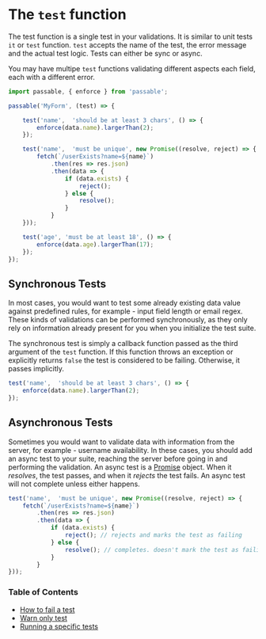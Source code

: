# The `test` function
The test function is a single test in your validations. It is similar to unit tests `it` or `test` function. `test` accepts the name of the test, the error message and the actual test logic. Tests can either be sync or async.

You may have multipe `test` functions validating different aspects each field, each with a different error.

```js
import passable, { enforce } from 'passable';

passable('MyForm', (test) => {

    test('name',  'should be at least 3 chars', () => {
        enforce(data.name).largerThan(2);
    });

    test('name',  'must be unique', new Promise((resolve, reject) => {
        fetch(`/userExists?name=${name}`)
            .then(res => res.json)
            .then(data => {
                if (data.exists) {
                    reject();
                } else {
                    resolve();
                }
            }
    }));

    test('age', 'must be at least 18', () => {
        enforce(data.age).largerThan(17);
    });
});
```

## Synchronous Tests
In most cases, you would want to test some already existing data value against predefined rules, for example - input field length or email regex. These kinds of validations can be performed synchronously, as they only rely on information already present for you when you initialize the test suite.

The synchronous test is simply a callback function passed as the third argument of the `test` function. If this function throws an exception or explicitly returns `false` the test is considered to be failing. Otherwise, it passes implicitly.

```js
test('name',  'should be at least 3 chars', () => {
    enforce(data.name).largerThan(2);
});
```

## Asynchronous Tests
Sometimes you would want to validate data with information from the server, for example - username availability. In these cases, you should add an async test to your suite, reaching the server before going in and performing the validation. An async test is a [Promise](https://developer.mozilla.org/en-US/docs/Web/JavaScript/Reference/Global_Objects/Promise) object. When it *resolves*, the test passes, and when it *rejects* the test fails. An async test will not complete unless either happens.

```js
test('name',  'must be unique', new Promise((resolve, reject) => {
    fetch(`/userExists?name=${name}`)
        .then(res => res.json)
        .then(data => {
            if (data.exists) {
                reject(); // rejects and marks the test as failing
            } else {
                resolve(); // completes. doesn't mark the test as failing
            }
        }
}));
```

### Table of Contents
* [How to fail a test](./how_to_fail.md)
* [Warn only test](./warn_only_tests.md)
* [Running a specific tests](./specific.md)
